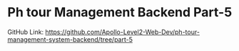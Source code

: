 # Ph tour Management Backend Part-5
GitHub Link: https://github.com/Apollo-Level2-Web-Dev/ph-tour-management-system-backend/tree/part-5